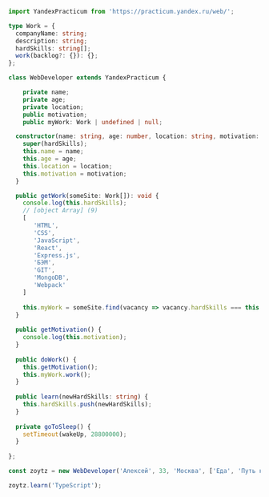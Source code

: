 ```typescript
import YandexPracticum from 'https://practicum.yandex.ru/web/';

type Work = {
  companyName: string;
  description: string;
  hardSkills: string[];
  work(backlog?: {}): {};
};

class WebDeveloper extends YandexPracticum {

    private name;
    private age;
    private location;
    public motivation;
    public myWork: Work | undefined | null;

  constructor(name: string, age: number, location: string, motivation: string[], hardSkills?: string[]) {
    super(hardSkills);
    this.name = name;
    this.age = age;
    this.location = location;
    this.motivation = motivation;
  }

  public getWork(someSite: Work[]): void {
    console.log(this.hardSkills);
    // [object Array] (9)
    [
       'HTML',
       'CSS',
       'JavaScript',
       'React',
       'Express.js',
       'БЭМ',
       'GIT',
       'MongoDB',
       'Webpack'
    ]
    
    this.myWork = someSite.find(vacancy => vacancy.hardSkills === this.hardSkills);
  }
  
  public getMotivation() {
    console.log(this.motivation);
  }
  
  public doWork() {
    this.getMotivation();
    this.myWork.work();
  }
  
  public learn(newHardSkills: string) {
    this.hardSkills.push(newHardSkills);
  }
  
  private goToSleep() {
    setTimeout(wakeUp, 28800000);
  }
  
};

const zoytz = new WebDeveloper('Алексей', 33, 'Москва', ['Еда', 'Путь к Middle web-developer']);

zoytz.learn('TypeScript');
```

<!--
**Zoytz/Zoytz** is a ✨ _special_ ✨ repository because its `README.md` (this file) appears on your GitHub profile.

Here are some ideas to get you started:

- 🔭 I’m currently working on ...
- 🌱 I’m currently learning ...
- 👯 I’m looking to collaborate on ...
- 🤔 I’m looking for help with ...
- 💬 Ask me about ...
- 📫 How to reach me: ...
- 😄 Pronouns: ...
- ⚡ Fun fact: ...
-->
